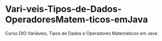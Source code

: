 # Vari-veis-Tipos-de-Dados-OperadoresMatem-ticos-emJava
Curso DIO Variáveis, Tipos de Dados e Operadores Matemáticos em Java
